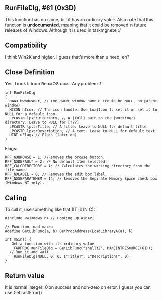## RunFileDlg, #61 (0x3D)
This function has no name, but it has an ordinary value.
Also note that this function is <b>undocumented</b>, meaning that it could be removed in future releases of Windows.
Although it is used in taskmgr.exe :/

## Compatibility

I think Win2K and higher. I guess that's more than u need, eh?

## Close Definition
Yes, I took it from ReactOS docs. Any problems?
```
int RunFileDlg
(
  HWND hwndOwner, // The owner window handle (could be NULL, no parent window)
  HICON hIcon, // The icon handle. Use LoadIcon to set it or set it to NULL for a default icon.
  LPCWSTR lpstrDirectory, // A [full] path to the [working?] directory. Leave to NULL for [???]
  LPCWSTR lpstrTitle, // A title. Leave to NULL for default title.
  LPCWSTR lpstrDescription, // A text. Leave to NULL for default text.
  UINT uFlags // Flags (later on)
)
```
Flags:
```
RFF_NOBROWSE = 1; //Removes the browse button.
RFF_NODEFAULT = 2; // No default item selected.
RFF_CALCDIRECTORY = 4; // Calculates the working directory from the file name.
RFF_NOLABEL = 8; // Removes the edit box label.
RFF_NOSEPARATEMEM = 14; // Removes the Separate Memory Space check box (Windows NT only).
```
## Calling
To call it, use something like that (IT IS IN C):

```
#include <windows.h> // Hooking up WinAPI

// Function load macro
#define GetLibFunc(a, b) GetProcAddress(LoadLibraryA(a), b)

int main() {
   Get a function with its ordinary value 
	FARPROC RunFileDlg = GetLibFunc("shell32", MAKEINTRESOURCE(61));
  // Run it and wait
	RunFileDlg(NULL, 0, 0, L"Title!", L"Description!", 0);
}
```

## Return value
It is normal integer; 0 on success and non-zero on error. I guess you can use GetLastError()
